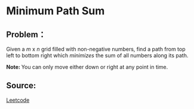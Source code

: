 # Minimum Path Sum

## Problem：

<div class="question-content">
 <p>
 </p>
 <p>
  Given a
  <i>
   m
  </i>
  x
  <i>
   n
  </i>
  grid filled with non-negative numbers, find a path from top left to bottom right which
  <i>
   minimizes
  </i>
  the sum of all numbers along its path.
 </p>
 <p>
  <b>
   Note:
  </b>
  You can only move either down or right at any point in time.
 </p>
</div>


## Source:
[Leetcode](https://leetcode.com/problems/minimum-path-sum/)
